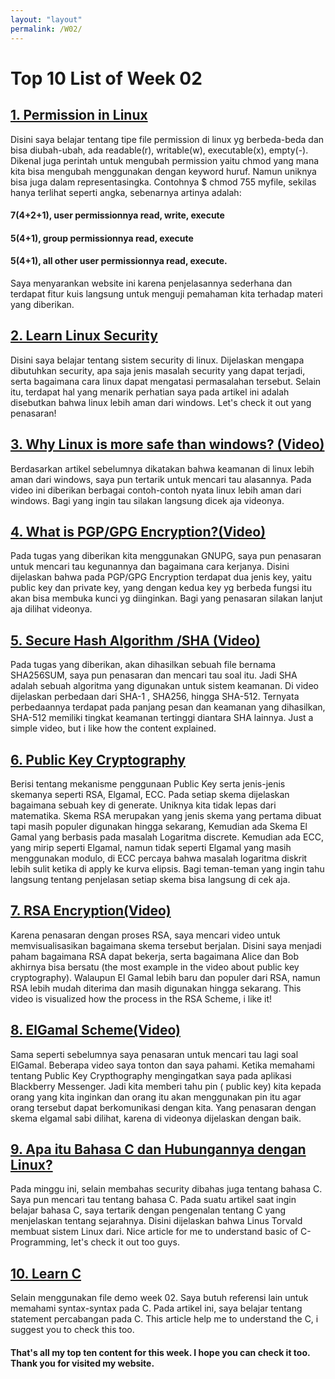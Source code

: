 ```yaml
---
layout: "layout"
permalink: /W02/
---
```


# Top 10 List of Week 02

## [1. Permission in Linux](https://linuxjourney.com/lesson/modifying-permissions)
Disini saya belajar tentang tipe file permission di linux yg berbeda-beda dan bisa diubah-ubah, ada readable(r), writable(w), executable(x), empty(-). Dikenal juga perintah untuk mengubah permission yaitu chmod yang mana kita bisa mengubah menggunakan dengan keyword huruf. Namun uniknya bisa juga dalam representasingka. Contohnya $ chmod 755 myfile, sekilas hanya terlihat seperti angka, sebenarnya artinya adalah: 
#### 7(4+2+1), user permissionnya read, write, execute 
#### 5(4+1), group permissionnya read, execute 
#### 5(4+1), all other user permissionnya read, execute. 
Saya menyarankan website ini karena penjelasannya sederhana dan terdapat fitur kuis langsung untuk menguji pemahaman kita terhadap materi yang diberikan.

## [2. Learn Linux Security](http://www.penguintutor.com/linux/introduction-linux-security)
Disini saya belajar tentang sistem security di linux. Dijelaskan mengapa dibutuhkan security, apa saja jenis masalah security yang dapat terjadi, serta bagaimana cara linux dapat mengatasi permasalahan tersebut. Selain itu, terdapat hal yang menarik perhatian saya pada artikel ini adalah disebutkan bahwa linux lebih aman dari windows. Let's check it out yang penasaran! 

## [3. Why Linux is more safe than windows? (Video)](https://www.youtube.com/watch?v=KJnrsGqyw3U)
Berdasarkan artikel sebelumnya dikatakan bahwa keamanan di linux lebih aman dari windows, saya pun tertarik untuk mencari tau alasannya. Pada video ini diberikan berbagai contoh-contoh nyata linux lebih aman dari windows. Bagi yang ingin tau silakan langsung dicek aja videonya.

## [4. What is PGP/GPG Encryption?(Video)](https://www.youtube.com/watch?v=1-MPcUHhXoc)
Pada tugas yang diberikan kita menggunakan GNUPG, saya pun penasaran untuk mencari tau kegunannya dan bagaimana cara kerjanya. Disini dijelaskan bahwa pada PGP/GPG Encryption terdapat dua jenis key, yaitu public key dan private key, yang dengan kedua key yg berbeda fungsi itu akan bisa membuka kunci yg diinginkan. Bagi yang penasaran silakan lanjut aja dilihat videonya. 

## [5. Secure Hash Algorithm /SHA (Video)](https://www.youtube.com/watch?v=5OVb4I5fhKI)
Pada tugas yang diberikan, akan dihasilkan sebuah file bernama SHA256SUM, saya pun penasaran dan mencari tau soal itu. Jadi SHA adalah sebuah algoritma yang digunakan untuk sistem keamanan. Di video dijelaskan perbedaan dari SHA-1 , SHA256, hingga SHA-512. Ternyata perbedaannya terdapat pada panjang pesan dan keamanan yang dihasilkan, SHA-512 memiliki tingkat keamanan tertinggi diantara SHA lainnya. Just a simple video, but i like how the content explained.  

## [6. Public Key Cryptography](https://www.tutorialspoint.com/cryptography/public_key_encryption.htm)
Berisi tentang mekanisme penggunaan Public Key serta jenis-jenis skemanya seperti RSA, Elgamal, ECC. Pada setiap skema dijelaskan bagaimana sebuah key di generate. Uniknya kita tidak lepas dari matematika. Skema RSA merupakan yang jenis skema yang pertama dibuat tapi masih populer digunakan hingga sekarang, Kemudian ada Skema El Gamal yang berbasis pada masalah Logaritma discrete. Kemudian ada ECC, yang mirip seperti Elgamal, namun tidak seperti Elgamal yang masih menggunakan modulo, di ECC percaya bahwa masalah logaritma diskrit lebih sulit ketika di apply ke kurva elipsis. Bagi teman-teman yang ingin tahu langsung tentang penjelasan setiap skema bisa langsung di cek aja.

## [7. RSA Encryption(Video)](https://www.youtube.com/watch?v=wXB-V_Keiu8)
Karena penasaran dengan proses RSA, saya mencari video untuk memvisualisasikan bagaimana skema tersebut berjalan. Disini saya menjadi paham bagaimana RSA dapat bekerja, serta bagaimana Alice dan Bob akhirnya bisa bersatu (the most example in the video about public key cryptography). Walaupun El Gamal lebih baru dan populer dari RSA, namun RSA lebih mudah diterima dan masih digunakan hingga sekarang. This video is visualized how the process in the RSA Scheme, i like it!

## [8. ElGamal Scheme(Video)](https://www.youtube.com/watch?v=mdxlFwRF4ek)
Sama seperti sebelumnya saya penasaran untuk mencari tau lagi soal ElGamal. Beberapa video saya tonton dan saya pahami. Ketika memahami tentang Public Key Crypthography mengingatkan saya pada aplikasi Blackberry Messenger. Jadi kita memberi tahu pin ( public key) kita kepada orang yang kita inginkan dan orang itu akan menggunakan pin itu agar orang tersebut dapat berkomunikasi dengan kita. Yang penasaran dengan skema elgamal sabi dilihat, karena di videonya dijelaskan dengan baik.

## [9. Apa itu Bahasa C dan Hubungannya dengan Linux?](https://www.petanikode.com/c-untuk-pemula/)
Pada minggu ini, selain membahas security dibahas juga tentang bahasa C. Saya pun mencari tau tentang bahasa C. Pada suatu artikel saat ingin belajar bahasa C, saya tertarik dengan pengenalan tentang C yang menjelaskan tentang sejarahnya. Disini dijelaskan bahwa Linus Torvald membuat sistem Linux dari. Nice article for me to understand basic of C- Programming, let's check it out too guys.

## [10. Learn C](https://www.programiz.com/c-programming/c-if-else-statement)
Selain menggunakan file demo week 02. Saya butuh referensi lain untuk memahami syntax-syntax pada C. Pada artikel ini, saya belajar tentang statement percabangan pada C. This article help me to understand the C, i suggest you to check this too. 

#### That's all my top ten content for this week. I hope you can check it too. Thank you for visited my website. 

